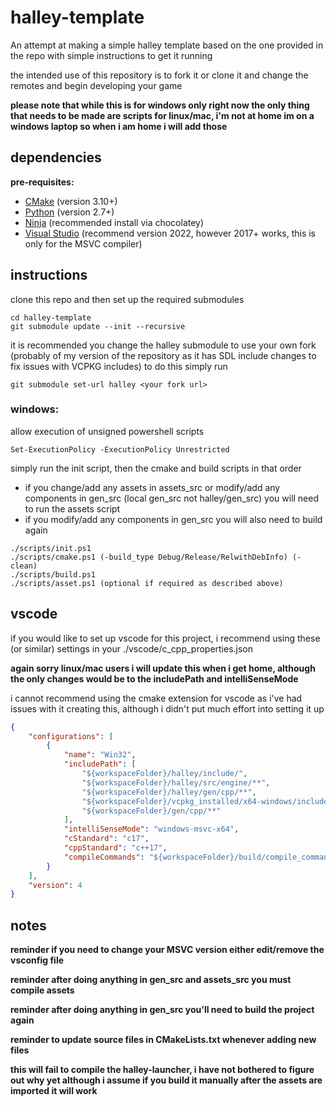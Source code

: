 # halley-template

An attempt at making a simple halley template based on the one provided in the repo
with simple instructions to get it running

the intended use of this repository is to fork it or clone it and change the remotes and begin developing your game

**please note that while this is for windows only right now the only thing that needs to be made are scripts for linux/mac, i'm not at home im on a windows laptop so when i am home i will add those**

## dependencies
**pre-requisites:**
* [CMake](https://www.cmake.org/download/) (version 3.10+)
* [Python](https://www.python.org/downloads/) (version 2.7+)
* [Ninja](https://ninja-build.org/) (recommended install via chocolatey)
* [Visual Studio](https://visualstudio.microsoft.com/downloads/) (recommend version 2022, however 2017+ works, this is only for the MSVC compiler)

## instructions

clone this repo and then set up the required submodules

```shell
cd halley-template
git submodule update --init --recursive
```

it is recommended you change the halley submodule to use your own fork 
(probably of my version of the repository as it has SDL include changes to fix issues with VCPKG includes)
to do this simply run

```shell
git submodule set-url halley <your fork url>
```
### windows:


allow execution of unsigned powershell scripts

```shell
Set-ExecutionPolicy -ExecutionPolicy Unrestricted
```

simply run the init script, then the cmake and build scripts in that order
- if you change/add any assets in assets_src or modify/add any components in gen_src (local gen_src not halley/gen_src) you will need to run the assets script
- if you modify/add any components in gen_src you will also need to build again

```shell
./scripts/init.ps1
./scripts/cmake.ps1 (-build_type Debug/Release/RelwithDebInfo) (-clean)
./scripts/build.ps1
./scripts/asset.ps1 (optional if required as described above)
```

## vscode

if you would like to set up vscode for this project, i recommend using these (or similar) settings in your ./vscode/c_cpp_properties.json

**again sorry linux/mac users i will update this when i get home, although the only changes would be to the includePath and intelliSenseMode**

i cannot recommend using the cmake extension for vscode as i've had issues with it creating this, although i didn't put much effort into setting it up

```json
{
    "configurations": [
        {
            "name": "Win32",
            "includePath": [
                "${workspaceFolder}/halley/include/",
                "${workspaceFolder}/halley/src/engine/**",
                "${workspaceFolder}/halley/gen/cpp/**",
                "${workspaceFolder}/vcpkg_installed/x64-windows/include/**",
                "${workspaceFolder}/gen/cpp/**"
            ],
            "intelliSenseMode": "windows-msvc-x64",
            "cStandard": "c17",
            "cppStandard": "c++17",
            "compileCommands": "${workspaceFolder}/build/compile_commands.json"
        }
    ],
    "version": 4
}
```

## notes
**reminder if you need to change your MSVC version either edit/remove the vsconfig file**

**reminder after doing anything in gen_src and assets_src you must compile assets**

**reminder after doing anything in gen_src you'll need to build the project again**

**reminder to update source files in CMakeLists.txt whenever adding new files**

**this will fail to compile the halley-launcher, i have not bothered to figure out why yet although i assume if you build it manually after the assets are imported it will work**
